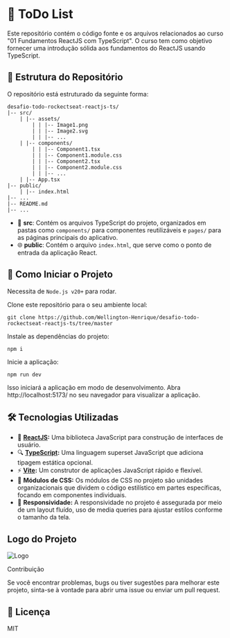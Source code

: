 # 📝 ToDo List

Este repositório contém o código fonte e os arquivos relacionados ao curso "01 Fundamentos ReactJS com TypeScript". O curso tem como objetivo fornecer uma introdução sólida aos fundamentos do ReactJS usando TypeScript.

## 📂 Estrutura do Repositório

O repositório está estruturado da seguinte forma:
```
desafio-todo-rockectseat-reactjs-ts/
|-- src/
	| |-- assets/
		| | |-- Image1.png
		| | |-- Image2.svg
		| | |-- ...
	| |-- components/
		| | |-- Component1.tsx
		| | |-- Component1.module.css
		| | |-- Component2.tsx
		| | |-- Component2.module.css
		| | |-- ...
	| |-- App.tsx
|-- public/
	| |-- index.html
|-- ...
|-- README.md
|-- ...
```

- 📁 **src**: Contém os arquivos TypeScript do projeto, organizados em pastas como `components/` para componentes reutilizáveis e `pages/` para as páginas principais do aplicativo.
- 🌐 **public**: Contém o arquivo `index.html`, que serve como o ponto de entrada da aplicação React.

## 🚀 Como Iniciar o Projeto
Necessita de `Node.js v20+` para rodar.

Clone este repositório para o seu ambiente local:
```
git clone https://github.com/Wellington-Henrique/desafio-todo-rockectseat-reactjs-ts/tree/master
````

Instale as dependências do projeto:
```
npm i
```

Inicie a aplicação:
```
npm run dev
```

Isso iniciará a aplicação em modo de desenvolvimento. Abra http://localhost:5173/ no seu navegador para visualizar a aplicação.
	
## 🛠 Tecnologias Utilizadas
- 🚀 **[ReactJS](https://reactjs.org/):** Uma biblioteca JavaScript para construção de interfaces de usuário.
- 🔍 **[TypeScript](https://www.typescriptlang.org/):** Uma linguagem superset JavaScript que adiciona tipagem estática opcional.
- ⚡ **[Vite](https://vitejs.dev/):** Um construtor de aplicações JavaScript rápido e flexível.
- 💅 **Módulos de CSS:** Os módulos de CSS no projeto são unidades organizacionais que dividem o código estilístico em partes específicas, focando em componentes individuais.
- 📱 **Responsividade:** A responsividade no projeto é assegurada por meio de um layout fluído, uso de media queries para ajustar estilos conforme o tamanho da tela.

## Logo do Projeto
![Logo](./src/assets/banner-figma.png)

Contribuição

Se você encontrar problemas, bugs ou tiver sugestões para melhorar este projeto, sinta-se à vontade para abrir uma issue ou enviar um pull request.

## 📜 Licença
MIT
